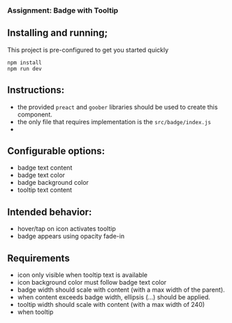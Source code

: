 ### Assignment: Badge with Tooltip

## Installing and running;
This project is pre-configured to get you started quickly 

```
npm install
npm run dev
```


## Instructions:
- the provided `preact` and `goober` libraries should be used to create this component.
- the only file that requires implementation is the `src/badge/index.js`
- 


## Configurable options:
- badge text content
- badge text color
- badge background color
- tooltip text content
## Intended behavior:
- hover/tap on icon activates tooltip
- badge appears using opacity fade-in
## Requirements
- icon only visible when tooltip text is available
- icon background color must follow badge text color
- badge width should scale with content (with a max width of the parent).
- when content exceeds badge width, ellipsis (…) should be applied.
- tooltip width should scale with content (with a max width of 240)
- when tooltip
